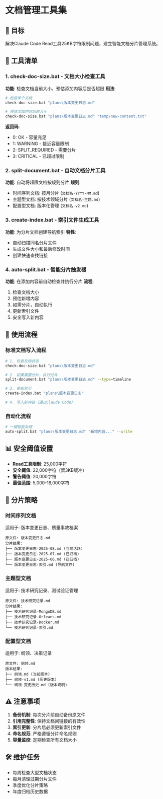 # 文档管理工具集

## 🎯 目标
解决Claude Code Read工具25KB字符限制问题，建立智能文档分片管理系统。

## 📁 工具清单

### 1. check-doc-size.bat - 文档大小检查工具
**功能**: 检查文档当前大小，预估添加内容后是否超限
**用法**: 
```bash
# 检查单个文档
check-doc-size.bat "plans\版本变更日志.md"

# 预估添加内容后的大小
check-doc-size.bat "plans\版本变更日志.md" "temp\new-content.txt"
```

**返回码**:
- 0: OK - 容量充足
- 1: WARNING - 接近容量限制  
- 2: SPLIT_REQUIRED - 需要分片
- 3: CRITICAL - 已超过限制

### 2. split-document.bat - 自动文档分片工具
**功能**: 自动将超限文档按规则分片
**规则**:
- 时间序列文档: 按月分片 (`文档名-YYYY-MM.md`)
- 主题型文档: 按技术领域分片 (`文档名-主题.md`)
- 配置型文档: 版本化管理 (`文档名-v2.md`)

### 3. create-index.bat - 索引文件生成工具
**功能**: 为分片文档创建导航索引
**特性**:
- 自动扫描同名分片文件
- 生成文件大小和最后修改时间
- 创建快速查找链接

### 4. auto-split.bat - 智能分片触发器
**功能**: 在添加内容前自动检查并执行分片
**流程**:
1. 检查文档大小
2. 预估新增内容
3. 如需分片，自动执行
4. 更新索引文件
5. 安全写入新内容

## 🚀 使用流程

### 标准文档写入流程
```bash
# 1. 检查文档状态
check-doc-size.bat "plans\版本变更日志.md"

# 2. 如果需要分片，执行分片
split-document.bat "plans\版本变更日志.md" --type=timeline

# 3. 更新索引
create-index.bat "plans\版本变更日志"

# 4. 写入新内容（通过Claude Code）
```

### 自动化流程
```bash
# 一键智能处理
auto-split.bat "plans\版本变更日志.md" "新增内容..." --write
```

## 📊 安全阈值设置

- **Read工具限制**: 25,000字符
- **安全阈值**: 22,000字符（留3KB缓冲）
- **警告阈值**: 20,000字符
- **最佳范围**: 5,000-18,000字符

## 🔄 分片策略

### 时间序列文档
适用于: 版本变更日志、质量事故档案
```
原文件: 版本变更日志.md
分片结果:
├── 版本变更日志-2025-08.md (当前活跃)
├── 版本变更日志-2025-07.md (已归档)
├── 版本变更日志-2025-06.md (已归档)
└── 版本变更日志-索引.md (导航文件)
```

### 主题型文档
适用于: 技术研究记录、测试验证管理
```
原文件: 技术研究记录.md
分片结果:
├── 技术研究记录-MongoDB.md
├── 技术研究记录-Orleans.md
├── 技术研究记录-Docker.md
└── 技术研究记录-索引.md
```

### 配置型文档
适用于: 纲领、决策记录
```
原文件: 纲领.md
版本结果:
├── 纲领.md (当前版本)
├── 纲领-v1.md (历史版本)
└── 纲领-变更历史.md (版本说明)
```

## ⚠️ 注意事项

1. **备份机制**: 每次分片前自动备份原文件
2. **引用完整性**: 保持文档间链接的有效性
3. **索引更新**: 分片后必须更新索引文件
4. **命名规范**: 严格遵循分片命名规则
5. **容量监控**: 定期检查所有文档大小

## 🛠️ 维护任务

- 每周检查大型文档状态
- 每月清理过期分片文件
- 季度优化分片策略
- 年度归档历史数据